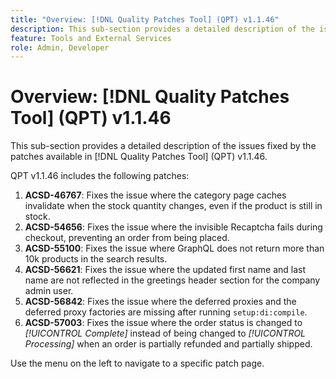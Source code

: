 ```yaml
---
title: "Overview: [!DNL Quality Patches Tool] (QPT) v1.1.46"
description: This sub-section provides a detailed description of the issues fixed by the patches available in [!DNL Quality Patches Tool] (QPT) v1.1.46.
feature: Tools and External Services
role: Admin, Developer
---
```

# Overview: [!DNL Quality Patches Tool] (QPT) v1.1.46

This sub-section provides a detailed description of the issues fixed by the patches available in [!DNL Quality Patches Tool] (QPT) v1.1.46.

QPT v1.1.46 includes the following patches:

1. **ACSD-46767**: Fixes the issue where the category page caches invalidate when the stock quantity changes, even if the product is still in stock.
1. **ACSD-54656**: Fixes the issue where the invisible Recaptcha fails during checkout, preventing an order from being placed.
1. **ACSD-55100**: Fixes the issue where GraphQL does not return more than 10k products in the search results.
1. **ACSD-56621**: Fixes the issue where the updated first name and last name are not reflected in the greetings header section for the company admin user.
1. **ACSD-56842**: Fixes the issue where the deferred proxies and the deferred proxy factories are missing after running `setup:di:compile`.
1. **ACSD-57003**: Fixes the issue where the order status is changed to *[!UICONTROL Complete]* instead of being changed to *[!UICONTROL Processing]* when an order is partially refunded and partially shipped.

Use the menu on the left to navigate to a specific patch page.

